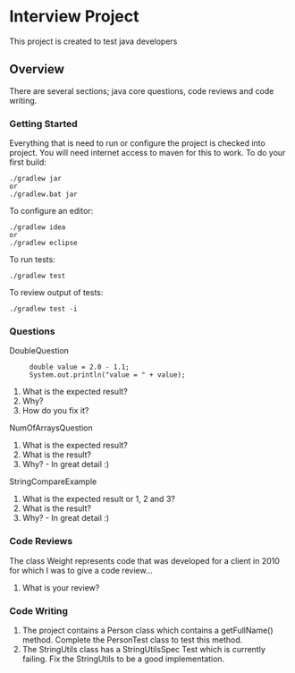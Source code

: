 # Interview Project
This project is created to test java developers

## Overview
There are several sections; java core questions, code reviews and code writing.

### Getting Started
Everything that is need to run or configure the project is checked into project.  You will need internet access to maven for this to work.
To do your first build:

    ./gradlew jar
    or
    ./gradlew.bat jar

To configure an editor:

    ./gradlew idea
    or
    ./gradlew eclipse

To run tests:

    ./gradlew test

To review output of tests:

    ./gradlew test -i

### Questions
DoubleQuestion

         double value = 2.0 - 1.1;
         System.out.println("value = " + value);

1. What is the expected result?
2. Why?
3. How do you fix it?

NumOfArraysQuestion

1. What is the expected result?
2. What is the result?
3. Why?  - In great detail :)

StringCompareExample

1. What is the expected result or 1, 2 and 3?
2. What is the result?
3. Why?  - In great detail :)

### Code Reviews
The class Weight represents code that was developed for a client in 2010 for which I was to give a code review...

1. What is your review?

### Code Writing
1. The project contains a Person class which contains a getFullName() method.  Complete the PersonTest class to test this method.
2. The StringUtils class has a StringUtilsSpec Test which is currently failing.  Fix the StringUtils to be a good implementation.
